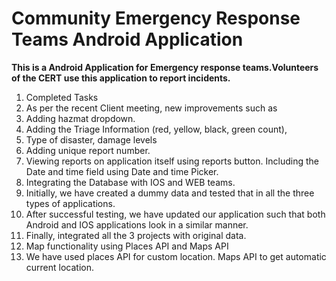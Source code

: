 # Community Emergency Response Teams Android Application
**This is a Android Application for Emergency response teams.Volunteers of the CERT use this application to report incidents.**
1. Completed Tasks
2.  As per the recent Client meeting, new improvements such as 
3.  Adding hazmat dropdown.
4.  Adding the Triage Information (red, yellow, black, green count),
5.  Type of disaster, damage levels
6.  Adding unique report number.
7.  Viewing reports on application itself using reports button. Including the Date and time field using Date and time Picker.
15. Integrating the Database with IOS and WEB teams.
16. Initially, we have created a dummy data and tested that in all the three types of applications.
17. After successful testing, we have updated our application such that both Android and IOS applications look in a similar manner.
18. Finally, integrated all the 3 projects with original data.
19. Map functionality using Places API and Maps API
20. We have used places API for custom location.  Maps API to get automatic current location.

